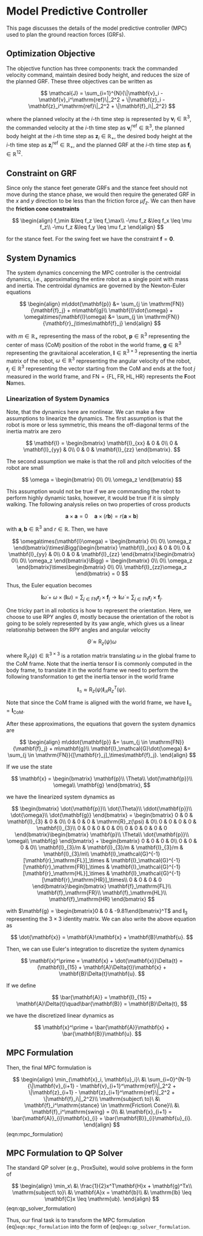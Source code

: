 # Model Predictive Controller

This page discusses the details of the model predictive controller (MPC) used to plan the ground reaction forces (GRFs).

## Optimization Objective

The objective function has three components: track the commanded velocity command, maintain desired body height, and reduces the size of the planned GRF. These three objectives can be written as

$$
\mathcal{J} = \sum_{i=1}^{N}{\|\mathbf{v}_i - \mathbf{v}_i^\mathrm{ref}\|_2^2 + \|\mathbf{z}_i - \mathbf{z}_i^\mathrm{ref}\|_2^2 + \|\mathbf{f}_i\|_2^2}
$$

where the planned velocity at the $i$-th time step is represented by $\mathbf{v}_i\in\mathbb{R}^3$, the commanded velocity at the $i$-th time step as $\mathbf{v}_i^\mathrm{ref}\in\mathbb{R}^3$, the planned body height at the $i$-th time step as $\mathbf{z}_i\in\mathbb{R}_+$, the desired body height at the $i$-th time step as $\mathbf{z}_i^\mathrm{ref}\in\mathbb{R}_+$, and the planned GRF at the $i$-th time step as $\mathbf{f}_i\in\mathbb{R}^{12}$.

## Constraint on GRF

Since only the stance feet generate GRFs and the stance feet should not move during the stance phase, we would then require the generated GRF in the $x$ and $y$ direction to be less than the friction force $\mu f_z$. We can then have the **friction cone constraints**

$$
\begin{align}
f_\min &\leq f_z \leq f_\max\\
-\mu f_z &\leq f_x \leq \mu f_z\\
-\mu f_z &\leq f_y \leq \mu f_z
\end{align}
$$

for the stance feet. For the swing feet we have the constraint $\mathbf{f} = \mathbf{0}$.

## System Dynamics

The system dynamics concerning the MPC controller is the centroidal dynamics, i.e., approximating the entire robot as a single point with mass and inertia. The centroidal dynamics are governed by the Newton-Euler equations

$$
\begin{align}
m\ddot{\mathbf{p}} &= \sum_{j \in \mathrm{FN}}{\mathbf{f}_j} + m\mathbf{g}\\
\mathbf{I}\dot{\omega} + \omega\times(\mathbf{I}\omega) &= \sum_{j \in \mathrm{FN}}{\mathbf{r}_j\times\mathbf{f}_j}
\end{align}
$$

with $m\in\mathbb{R}_+$ representing the mass of the robot, $\mathbf{p}\in\mathbb{R}^{3}$ representing the center of mass (CoM) position of the robot in the world frame, $\mathbf{g}\in\mathbb{R}^{3}$ representing the gravitaional acceleration, $\mathbf{I}\in\mathbb{R}^{3\times3}$ representing the inertia matrix of the robot, $\omega\in\mathbb{R}^{3}$ representing the angular velocity of the robot, $\mathbf{r}_j\in\mathbb{R}^{3}$ representing the vector starting from the CoM and ends at the foot $j$ measured in the world frame, and $\mathrm{FN} = \{\mathrm{FL}, \mathrm{FR}, \mathrm{HL}, \mathrm{HR}\}$ represents the **F**oot **N**ames.

### Linearization of System Dynamics

Note, that the dynamics here are nonlinear. We can make a few assumptions to linearize the dynamics. The first assumption is that the robot is more or less symmetric, this means the off-diagonal terms of the inertia matrix are zero

$$
\mathbf{I} = \begin{bmatrix}
    \mathbf{I}_{xx} & 0 & 0\\
    0 & \mathbf{I}_{yy} & 0\\
    0 & 0 & \mathbf{I}_{zz}
\end{bmatrix}.
$$

The second assumption we make is that the roll and pitch velocities of the robot are small

$$
\omega = \begin{bmatrix}
    0\\
    0\\
    \omega_z
\end{bmatrix}
$$

This assumption would not be true if we are commanding the robot to perform highly dynamic tasks, however, it would be true if it is simply walking. The following analysis relies on two properties of cross products

$$
\mathbf{a} \times \mathbf{a} = 0 \quad \mathbf{a} \times (r\mathbf{b}) = r(\mathbf{a} \times \mathbf{b})
$$

with $\mathbf{a}, \mathbf{b}\in\mathbb{R}^3$ and $r \in \mathbb{R}$. Then, we have

$$
\omega\times(\mathbf{I}\omega) = \begin{bmatrix}
    0\\
    0\\
    \omega_z
\end{bmatrix}\times\Bigg(\begin{bmatrix}
    \mathbf{I}_{xx} & 0 & 0\\
    0 & \mathbf{I}_{yy} & 0\\
    0 & 0 & \mathbf{I}_{zz}
\end{bmatrix}\begin{bmatrix}
    0\\
    0\\
    \omega_z
\end{bmatrix}\Bigg) = \begin{bmatrix}
    0\\
    0\\
    \omega_z
\end{bmatrix}\times\begin{bmatrix}
    0\\
    0\\
    \mathbf{I}_{zz}\omega_z
\end{bmatrix} = 0
$$

Thus, the Euler equation becomes

$$
\mathbf{I}\dot{\omega} + \omega\times(\mathbf{I}\omega) = \sum_{j \in \mathrm{FN}}{\mathbf{r}_j\times\mathbf{f}_j} \rightarrow \mathbf{I}\dot{\omega} = \sum_{j \in \mathrm{FN}}{\mathbf{r}_j\times\mathbf{f}_j}.
$$

One tricky part in all robotics is how to represent the orientation. Here, we choose to use RPY angles $\Theta$, mostly because the orientation of the robot is going to be solely represented by its yaw angle, which gives us a linear relationship between the RPY angles and angular velocity

$$
\dot{\Theta} \approx \mathrm{R}_z(\psi)\omega
$$

where $\mathrm{R}_z(\psi)\in\mathbb{R}^{3\times3}$ is a rotation matrix translating $\omega$ in the global frame to the CoM frame. Note that the inertia tensor $\mathbf{I}$ is commonly computed in the body frame, to translate it in the world frame we need to perform the following transformation to get the inertia tensor in the world frame

$$
\mathbf{I}_\mathcal{G} \approx \mathrm{R}_z(\psi)\mathbf{I}_\mathcal{B}\mathrm{R}_z^T(\psi).
$$

Note that since the CoM frame is aligned with the world frame, we have $\mathbf{I}_\mathcal{G} = \mathbf{I}_\mathrm{CoM}$. 

After these approximations, the equations that govern the system dynamics are

$$
\begin{align}
    m\ddot{\mathbf{p}} &= \sum_{j \in \mathrm{FN}}{\mathbf{f}_j} + m\mathbf{g}\\
    \mathbf{I}_\mathcal{G}\dot{\omega} &= \sum_{j \in \mathrm{FN}}{[\mathbf{r}_j]_\times\mathbf{f}_j}.
\end{align}
$$

If we use the state 

$$
\mathbf{x} = \begin{bmatrix}
    \mathbf{p}\\
    \Theta\\
    \dot{\mathbf{p}}\\
    \omega\\
    \mathbf{g}
\end{bmatrix},
$$

we have the linearized system dynamics as

$$
\begin{bmatrix}
    \dot{\mathbf{p}}\\
    \dot{\Theta}\\
    \ddot{\mathbf{p}}\\
    \dot{\omega}\\
    \dot{\mathbf{g}}
\end{bmatrix} = \begin{bmatrix}
    0 & 0 & \mathbf{I}_{3} & 0 & 0\\
    0 & 0 & 0 & \mathrm{R}_z(\psi) & 0\\
    0 & 0 & 0 & 0 & \mathbf{I}_{3}\\
    0 & 0 & 0 & 0 & 0\\
    0 & 0 & 0 & 0 & 0
\end{bmatrix}\begin{bmatrix}
    \mathbf{p}\\
    \Theta\\
    \dot{\mathbf{p}}\\
    \omega\\
    \mathbf{g}
\end{bmatrix} + \begin{bmatrix}
    0 & 0 & 0 & 0\\
    0 & 0 & 0 & 0\\
    \mathbf{I}_{3}/m & \mathbf{I}_{3}/m & \mathbf{I}_{3}/m & \mathbf{I}_{3}/m\\
    \mathbf{I}_\mathcal{G}^{-1}[\mathbf{r}_\mathrm{FL}]_\times & \mathbf{I}_\mathcal{G}^{-1}[\mathbf{r}_\mathrm{FR}]_\times & \mathbf{I}_\mathcal{G}^{-1}[\mathbf{r}_\mathrm{HL}]_\times & \mathbf{I}_\mathcal{G}^{-1}[\mathbf{r}_\mathrm{HR}]_\times\\
    0 & 0 & 0 & 0
\end{bmatrix}\begin{bmatrix}
    \mathbf{f}_\mathrm{FL}\\
    \mathbf{f}_\mathrm{FR}\\
    \mathbf{f}_\mathrm{HL}\\
    \mathbf{f}_\mathrm{HR}
\end{bmatrix}
$$

with $\mathbf{g} = \begin{bmatrix}0 & 0 & -9.81\end{bmatrix}^T$ and $\mathbf{I}_{3}$ representing the $3\times3$ identity matrix. We can also write the above equation as

$$
\dot{\mathbf{x}} = \mathbf{A}\mathbf{x} + \mathbf{B}\mathbf{u}.
$$

Then, we can use Euler's integration to discretize the system dynamics

$$
\mathbf{x}^\prime = \mathbf{x} + \dot{\mathbf{x}}\Delta{t} = (\mathbf{I}_{15} + \mathbf{A}\Delta{t})\mathbf{x} + \mathbf{B}\Delta{t}\mathbf{u}.
$$

If we define 

$$
\bar{\mathbf{A}} = \mathbf{I}_{15} + \mathbf{A}\Delta{t}\quad\bar{\mathbf{B}} = \mathbf{B}\Delta{t}, 
$$

we have the discretized linear dynamics as

$$
\mathbf{x}^\prime = \bar{\mathbf{A}}\mathbf{x} + \bar{\mathbf{B}}\mathbf{u}.
$$

## MPC Formulation

Then, the final MPC formulation is

$$
\begin{align}
\min_{\mathbf{x}_i, \mathbf{u}_i}\ &\ \sum_{i=0}^{N-1}{\|\mathbf{v}_{i+1} - \mathbf{v}_{i+1}^\mathrm{ref}\|_2^2 + \|\mathbf{z}_{i+1} - \mathbf{z}_{i+1}^\mathrm{ref}\|_2^2 + \|\mathbf{f}_i\|_2^2}\\
\mathrm{subject\ to}\ &\ \mathbf{f}_i^\mathrm{stance} \in \mathrm{Friction\ Cone}\\
                      &\ \mathbf{f}_i^\mathrm{swing} = 0\\
                      &\ \mathbf{x}_{i+1} = \bar{\mathbf{A}}_{i}\mathbf{x}_{i} + \bar{\mathbf{B}}_{i}\mathbf{u}_{i}.
\end{align}
$$(eqn:mpc_formulation)

## MPC Formulation to QP Solver

The standard QP solver (e.g., ProxSuite), would solve problems in the form of

$$
\begin{align}
\min_x\ &\ \frac{1}{2}x^T\mathbf{H}x + \mathbf{g}^Tx\\
\mathrm{subject\ to}\ &\ \mathbf{A}x = \mathbf{b}\\
                      &\ \mathrm{lb} \leq \mathbf{C}x \leq \mathrm{ub}.
\end{align}
$$(eqn:qp_solver_formulation)

Thus, our final task is to transform the MPC formulation {eq}`eqn:mpc_formulation` into the form of {eq}`eqn:qp_solver_formulation`.